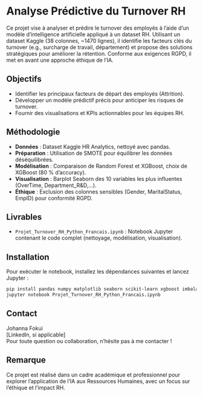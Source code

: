 # Analyse Prédictive du Turnover RH

Ce projet vise à analyser et prédire le turnover des employés à l’aide d’un modèle d’intelligence artificielle appliqué à un dataset RH. Utilisant un dataset Kaggle (38 colonnes, ~1470 lignes), il identifie les facteurs clés du turnover (e.g., surcharge de travail, département) et propose des solutions stratégiques pour améliorer la rétention. Conforme aux exigences RGPD, il met en avant une approche éthique de l’IA.

## Objectifs
- Identifier les principaux facteurs de départ des employés (Attrition).
- Développer un modèle prédictif précis pour anticiper les risques de turnover.
- Fournir des visualisations et KPIs actionnables pour les équipes RH.

## Méthodologie
- **Données** : Dataset Kaggle HR Analytics, nettoyé avec pandas.
- **Préparation** : Utilisation de SMOTE pour équilibrer les données déséquilibrées.
- **Modélisation** : Comparaison de Random Forest et XGBoost, choix de XGBoost (80 % d’accuracy).
- **Visualisation** : Barplot Seaborn des 10 variables les plus influentes (OverTime, Department_R&D,...).
- **Éthique** : Exclusion des colonnes sensibles (Gender, MaritalStatus, EmpID) pour conformité RGPD.

## Livrables
- `Projet_Turnover_RH_Python_Francais.ipynb` : Notebook Jupyter contenant le code complet (nettoyage, modélisation, visualisation).

## Installation
Pour exécuter le notebook, installez les dépendances suivantes et lancez Jupyter :
```bash
pip install pandas numpy matplotlib seaborn scikit-learn xgboost imbalanced-learn
jupyter notebook Projet_Turnover_RH_Python_Francais.ipynb
```

## Contact
Johanna Fokui  
[LinkedIn, si applicable]  
Pour toute question ou collaboration, n’hésite pas à me contacter !

## Remarque
Ce projet est réalisé dans un cadre académique et professionnel pour explorer l’application de l’IA aux Ressources Humaines, avec un focus sur l’éthique et l’impact RH.
